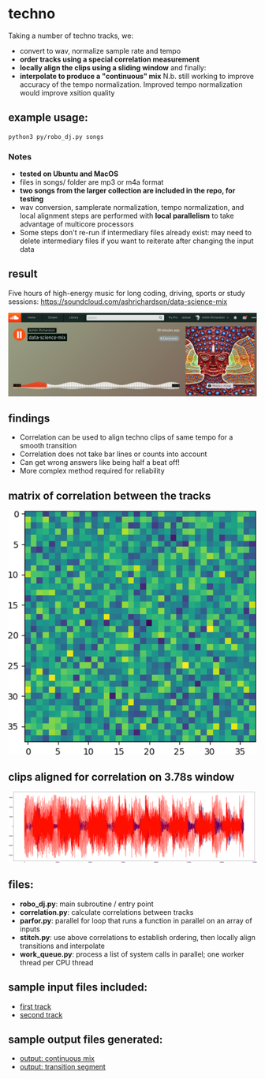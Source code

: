 # techno
Taking a number of techno tracks, we:
* convert to wav, normalize sample rate and tempo
* **order tracks using a special correlation measurement**
* **locally align the clips using a sliding window** and finally:
* **interpolate to produce a "continuous" mix** N.b. still working to improve accuracy of the tempo normalization. Improved tempo normalization would improve xsition quality

## example usage:
```
python3 py/robo_dj.py songs
```

### Notes
*  **tested on Ubuntu and MacOS**
* files in songs/ folder are mp3 or m4a format
* **two songs from the larger collection are included in the repo, for testing**
* wav conversion, samplerate normalization, tempo normalization, and local alignment steps are performed with **local parallelism** to take advantage of multicore processors
* Some steps don't re-run if intermediary files already exist: may need to delete intermediary files if you want to reiterate after changing the input data

## result
Five hours of high-energy music for long coding, driving, sports or study sessions:
https://soundcloud.com/ashrichardson/data-science-mix

<img src="songs_out/soundcloud.png" width="650">

## findings
* Correlation can be used to align techno clips of same tempo for a smooth transition
* Correlation does not take bar lines or counts into account
* Can get wrong answers like being half a beat off!
* More complex method required for reliability

## matrix of correlation between the tracks
<img src="songs_out/grid.png" width="650">

## clips aligned for correlation on 3.78s window
<img src="songs_out/correlation.png" width="650">

## files:
* **robo_dj.py**: main subroutine / entry point
* **correlation.py**: calculate correlations between tracks
* **parfor.py**: parallel for loop that runs a function in parallel on an array of inputs
* **stitch.py**: use above correlations to establish ordering, then locally align transitions and interpolate
* **work_queue.py**: process a list of system calls in parallel; one worker thread per CPU thread

## sample input files included:
* [first track](songs_out/best_progressive_2019_vol_1_01.mp3)
* [second track](songs_out/best_progressive_2019_vol_1_05.mp3)

## sample output files generated:
* [output: continuous mix](songs_out/out.mp3)
* [output: transition segment](songs_out/xsition.mp3)

